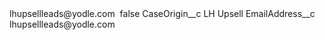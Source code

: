 <?xml version="1.0" encoding="UTF-8"?>
<CustomMetadata xmlns="http://soap.sforce.com/2006/04/metadata" xmlns:xsi="http://www.w3.org/2001/XMLSchema-instance" xmlns:xsd="http://www.w3.org/2001/XMLSchema">
    <label>lhupsellleads@yodle.com </label>
    <protected>false</protected>
    <values>
        <field>CaseOrigin__c</field>
        <value xsi:type="xsd:string">LH Upsell</value>
    </values>
    <values>
        <field>EmailAddress__c</field>
        <value xsi:type="xsd:string">lhupsellleads@yodle.com</value>
    </values>
</CustomMetadata>
